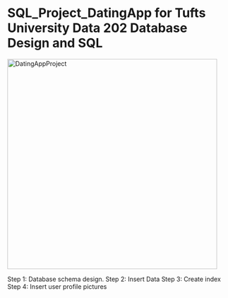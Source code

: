 # SQL_Project_DatingApp for Tufts University Data 202 Database Design and SQL

<img width="475" alt="DatingAppProject" src="https://github.com/hermimimeow/SQL_Project_DatingApp/assets/118397045/606bb743-6abb-44f9-ad06-b53289ab0491">

Step 1: Database schema design. 
Step 2: Insert Data 
Step 3: Create index
Step 4: Insert user profile pictures
